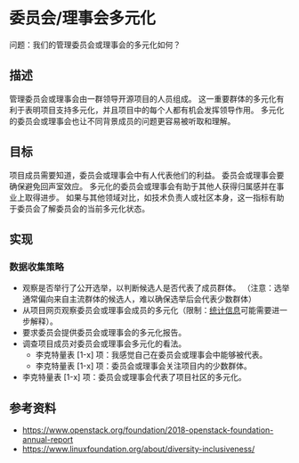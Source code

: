 # 委员会/理事会多元化

问题：我们的管理委员会或理事会的多元化如何？

## 描述

管理委员会或理事会由一群领导开源项目的人员组成。 这一重要群体的多元化有利于表明项目支持多元化，并且项目中的每个人都有机会发挥领导作用。 多元化的委员会或理事会也让不同背景成员的问题更容易被听取和理解。

## 目标

项目成员需要知道，委员会或理事会中有人代表他们的利益。 委员会或理事会要确保避免回声室效应。 多元化的委员会或理事会有助于其他人获得归属感并在事业上取得进步。 如果与其他领域对比，如技术负责人或社区本身，这一指标有助于委员会了解委员会的当前多元化状态。

## 实现

### 数据收集策略
- 观察是否举行了公开选举，以判断候选人是否代表了成员群体。 （注意：选举通常偏向来自主流群体的候选人，难以确保选举后会代表少数群体）
- 从项目网页观察委员会或理事会成员的多元化（限制：[统计信息](https://github.com/chaoss/wg-diversity-inclusion/tree/master/demographic-data)可能需要进一步解释）。
- 要求委员会提供委员会或理事会的多元化报告。
- 调查项目成员对委员会或理事会多元化的看法。
    - 李克特量表 [1-x] 项：我感觉自己在委员会或理事会中能够被代表。
    - 李克特量表 [1-x] 项：委员会或理事会关注项目内的少数群体。
- 李克特量表 [1-x] 项：委员会或理事会代表了项目社区的多元化。

## 参考资料

- https://www.openstack.org/foundation/2018-openstack-foundation-annual-report
- https://www.linuxfoundation.org/about/diversity-inclusiveness/

